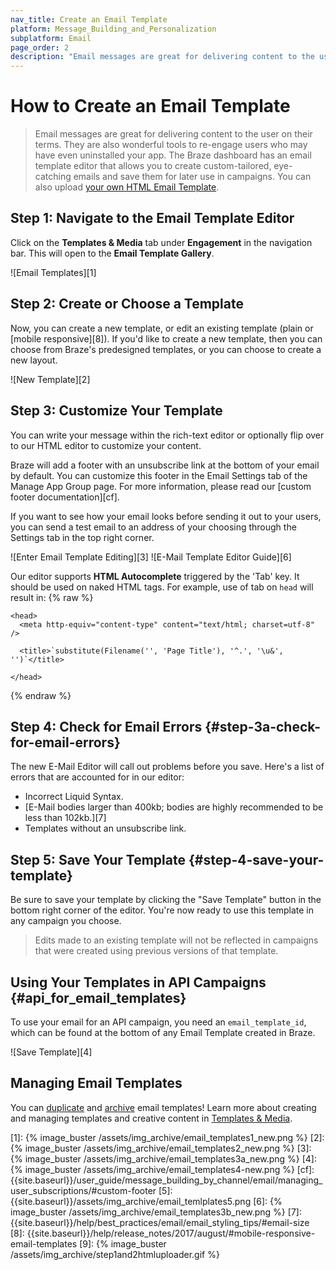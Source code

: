 ```yaml
---
nav_title: Create an Email Template
platform: Message_Building_and_Personalization
subplatform: Email
page_order: 2
description: "Email messages are great for delivering content to the user on their terms. This reference article covers how to create, customize and manage email templates."
---
```

# How to Create an Email Template

> Email messages are great for delivering content to the user on their terms. They are also wonderful tools to re-engage users who may have even uninstalled your app. The Braze dashboard has an email template editor that allows you to create custom-tailored, eye-catching emails and save them for later use in campaigns. You can also upload [your own HTML Email Template]({{site.baseurl}}/user_guide/message_building_by_channel/email/html_email_template/).

## Step 1: Navigate to the Email Template Editor

Click on the __Templates & Media__ tab under __Engagement__ in the navigation bar. This will open to the __Email Template Gallery__.

![Email Templates][1]

## Step 2: Create or Choose a Template

Now, you can create a new template, or edit an existing template (plain or [mobile responsive][8]). If you'd like to create a new template, then you can choose from Braze's predesigned templates, or you can choose to create a new layout.

![New Template][2]

## Step 3: Customize Your Template

You can write your message within the rich-text editor or optionally flip over to our HTML editor to customize your content.

Braze will add a footer with an unsubscribe link at the bottom of your email by default. You can customize this footer in the Email Settings tab of the Manage App Group page. For more information, please read our [custom footer documentation][cf].

If you want to see how your email looks before sending it out to your users, you can send a test email to an address of your choosing through the Settings tab in the top right corner.

![Enter Email Template Editing][3]
![E-Mail Template Editor Guide][6]

Our editor supports **HTML Autocomplete** triggered by the 'Tab' key.  It should be used on naked HTML tags. For example, use of tab on `head` will result in:
{% raw %}
```
<head>
  <meta http-equiv="content-type" content="text/html; charset=utf-8" />

  <title>`substitute(Filename('', 'Page Title'), '^.', '\u&', '')`</title>

</head>
```
{% endraw %}

## Step 4: Check for Email Errors {#step-3a-check-for-email-errors}
The new E-Mail Editor will call out problems before you save. Here's a list of errors that are accounted for in our editor:

- Incorrect Liquid Syntax.
- [E-Mail bodies larger than 400kb; bodies are highly recommended to be less than 102kb.][7]
- Templates without an unsubscribe link.

## Step 5: Save Your Template {#step-4-save-your-template}

Be sure to save your template by clicking the "Save Template" button in the bottom right corner of the editor. You're now ready to use this template in any campaign you choose.

>  Edits made to an existing template will not be reflected in campaigns that were created using previous versions of that template.

## Using Your Templates in API Campaigns {#api_for_email_templates}
To use your email for an API campaign, you need an `email_template_id`, which can be found at the bottom of any Email Template created in Braze.

![Save Template][4]

## Managing Email Templates

You can [duplicate]({{site.baseurl}}/user_guide/engagement_tools/templates_and_media/duplicate/) and [archive]({{site.baseurl}}/user_guide/engagement_tools/templates_and_media/archive/) email templates! Learn more about creating and managing templates and creative content in [Templates & Media]({{site.baseurl}}/user_guide/engagement_tools/templates_and_media/).


[1]: {% image_buster /assets/img_archive/email_templates1_new.png %}
[2]: {% image_buster /assets/img_archive/email_templates2_new.png %}
[3]: {% image_buster /assets/img_archive/email_templates3a_new.png %}
[4]: {% image_buster /assets/img_archive/email_templates4-new.png %}
[cf]: {{site.baseurl}}/user_guide/message_building_by_channel/email/managing_user_subscriptions/#custom-footer
[5]: {{site.baseurl}}/assets/img_archive/email_temlplates5.png
[6]: {% image_buster /assets/img_archive/email_templates3b_new.png %}
[7]: {{site.baseurl}}/help/best_practices/email/email_styling_tips/#email-size
[8]: {{site.baseurl}}/help/release_notes/2017/august/#mobile-responsive-email-templates
[9]: {% image_buster /assets/img_archive/step1and2htmluploader.gif %}
